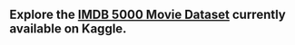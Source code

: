 ## Explore the [IMDB 5000 Movie Dataset](https://www.kaggle.com/deepmatrix/imdb-5000-movie-dataset) currently available on Kaggle.
